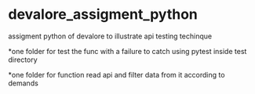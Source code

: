 # devalore_assigment_python
assigment python of devalore to illustrate api testing techinque

*one folder for test the func with a failure to catch using pytest inside test directory

*one folder for function read api and filter data from it according to demands 


